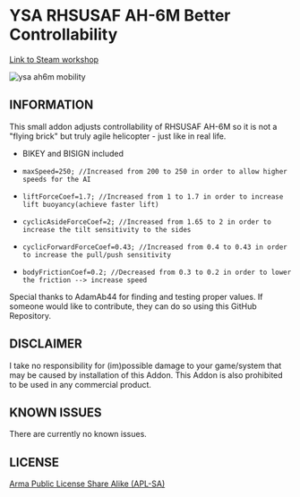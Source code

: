 # YSA RHSUSAF AH-6M Better Controllability

[Link to Steam workshop](https://steamcommunity.com/sharedfiles/filedetails/?id=2806687478)

![ysa ah6m mobility](https://user-images.githubusercontent.com/55753928/167819139-a547a9b4-b34d-4a36-b5b5-ad9e689b3c71.png)

## INFORMATION
This small addon adjusts controllability of RHSUSAF AH-6M so it is not a "flying brick" but truly agile helicopter - just like in real life.
- BIKEY and BISIGN included

- ```maxSpeed=250; //Increased from 200 to 250 in order to allow higher speeds for the AI```
- ```liftForceCoef=1.7; //Increased from 1 to 1.7 in order to increase lift buoyancy(achieve faster lift)```
- ```cyclicAsideForceCoef=2; //Increased from 1.65 to 2 in order to increase the tilt sensitivity to the sides```
- ```cyclicForwardForceCoef=0.43; //Increased from 0.4 to 0.43 in order to increase the pull/push sensitivity```
- ```bodyFrictionCoef=0.2; //Decreased from 0.3 to 0.2 in order to lower the friction --> increase speed```


Special thanks to AdamAb44 for finding and testing proper values.
If someone would like to contribute, they can do so using this GitHub Repository.


## DISCLAIMER
I take no responsibility for (im)possible damage to your game/system that may be caused
by installation of this Addon. This Addon is also prohibited to be used in any commercial product.

## KNOWN ISSUES
There are currently no known issues.
## LICENSE
[Arma Public License Share Alike (APL-SA)](https://www.bohemia.net/community/licenses/arma-public-license-share-alike)
